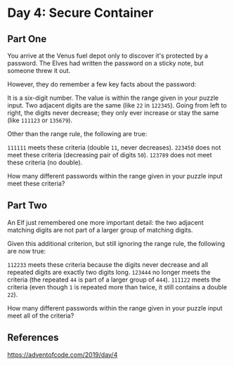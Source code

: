# Day 4: Secure Container

## Part One
You arrive at the Venus fuel depot only to discover it's protected by a password. The Elves had written the password on a sticky note, but someone threw it out.

However, they do remember a few key facts about the password:

It is a six-digit number.
The value is within the range given in your puzzle input.
Two adjacent digits are the same (like `22` in `122345`).
Going from left to right, the digits never decrease; they only ever increase or stay the same (like `111123` or `135679`).

Other than the range rule, the following are true:

`111111` meets these criteria (double `11`, never decreases).
`223450` does not meet these criteria (decreasing pair of digits `50`).
`123789` does not meet these criteria (no double).

How many different passwords within the range given in your puzzle input meet these criteria?

## Part Two

An Elf just remembered one more important detail: the two adjacent matching digits are not part of a larger group of matching digits.

Given this additional criterion, but still ignoring the range rule, the following are now true:

`112233` meets these criteria because the digits never decrease and all repeated digits are exactly two digits long.
`123444` no longer meets the criteria (the repeated `44` is part of a larger group of `444`).
`111122` meets the criteria (even though `1` is repeated more than twice, it still contains a double `22`).

How many different passwords within the range given in your puzzle input meet all of the criteria?

## References
https://adventofcode.com/2019/day/4
